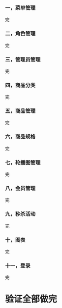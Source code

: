 ### 一，菜单管理

完

### 二，角色管理

完

### 三，管理员管理

完

### 四，商品分类

完

### 五，商品管理

完

### 六，商品规格

完

### 七，轮播图管理

完

### 八，会员管理

完

### 九，秒杀活动

完

### 十，图表

完

### 十一，登录

完





# 验证全部做完





